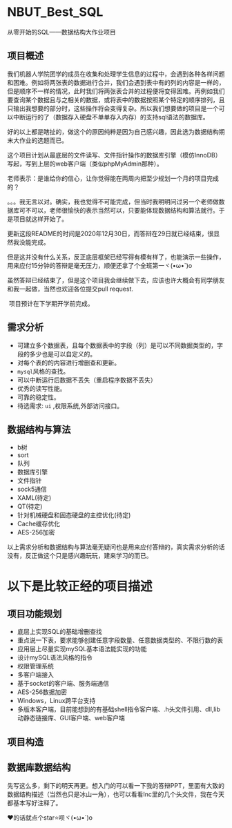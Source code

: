 # NBUT_Best_SQL
 从零开始的SQL——数据结构大作业项目



## 项目概述
​		我们机器人学院团学的成员在收集和处理学生信息的过程中，会遇到各种各样问题和困难。例如将两张表的数据进行合并，我们会遇到表中有的列的内容是一样的，但是顺序不一样的情况，此时我们将两张表合并的过程便将变得困难。再例如我们要查询某个数据且与之相关的数据，或将表中的数据按照某个特定的顺序排列，且只输出我想要的部分时，这些操作将会变得复杂。所以我们想要做的项目是一个可以中断运行的了（数据存入硬盘不单单存入内存）的支持sql语法的数据库。

​		好的以上都是瞎扯的，做这个的原因纯粹是因为自己感兴趣，因此选为数据结构期末大作业的选题而已。

​		这个项目计划从最底层的文件读写、文件指针操作的数据库引擎（模仿InnoDB）写起，写到上层的web客户端（类似phpMyAdmin那种）。

​		老师表示：是谁给你的信心，让你觉得能在两周内把至少规划一个月的项目完成的？

​		。。。我无言以对。确实，我也觉得不可能完成，但当时我明明问过另一个老师做数据库可不可以，老师很愉快的表示当然可以，只要能体现数据结构和算法就行。于是项目就这样开始了。

​		更新这段README的时间是2020年12月30日，而答辩在29日就已经结束，很显然我没能完成。

​		但是这并没有什么关系，反正底层框架已经写得有模有样了，也能演示一些操作，用来应付15分钟的答辩是毫无压力，顺便还拿了个全班第一ヾ(•ω•`)o

​		虽然答辩已经结束了，但是这个项目我会继续做下去，应该也许大概会有同学朋友和我一起做，当然也欢迎各位提交pull request.

​		项目预计在下学期开学前完成。


## 需求分析

* 可建立多个数据表，且每个数据表中的字段（列）是可以不同数据类型的，字段的多少也是可以自定义的。
* 对每个表的的内容进行增删查和更新。
* `mysql`风格的查找。
* 可以中断运行后数据不丢失（重启程序数据不丢失）
* 优秀的读写性能。
* 可靠的稳定性。
* 待选需求:  `ui` ,权限系统,外部访问接口。

## 数据结构与算法

* b树
* sort
* 队列
* 数据库引擎
* 文件指针
* sock5通信
* XAML(待定)
* QT(待定)
* 针对机械硬盘和固态硬盘的主控优化(待定)
* Cache缓存优化
* AES-256加密

以上需求分析和数据结构与算法毫无疑问也是用来应付答辩的，真实需求分析的话没有，反正做这个只是感兴趣玩玩，建来学习的而已。



# 以下是比较正经的项目描述

## 项目功能规划

- 底层上实现SQL的基础增删查找
- 重点说一下表，要求能够创建任意字段数量、任意数据类型的、不限行数的表
- 应用层上尽量实现mySQL基本语法能实现的功能
- 设计mySQL语法风格的指令
- 权限管理系统
- 多客户端接入
- 基于socket的客户端、服务端通信
- AES-256数据加密
- Windows，Linux跨平台支持
- 多版本客户端，目前能想到的有基础shell指令客户端、.h头文件引用、dll,lib动静态链接库、GUI客户端、web客户端

## 项目构造

## 数据库数据结构

先写这么多，剩下的明天再更。想入门的可以看一下我的答辩PPT，里面有大致的数据结构描述（当然也只是冰山一角），也可以看看Inc里的几个头文件，我在今天都基本写好注释了。

❤的话就点个star⭐呗ヾ(•ω•`)o